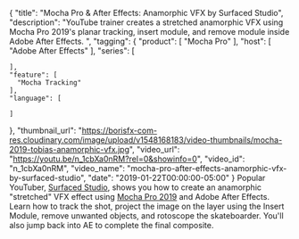 {
  "title": "Mocha Pro & After Effects: Anamorphic VFX by Surfaced Studio",
  "description": "YouTube trainer creates a stretched anamorphic VFX using Mocha Pro 2019's planar tracking, insert module, and remove module inside Adobe After Effects. ",
  "tagging": {
    "product": [
      "Mocha Pro"
    ],
    "host": [
      "Adobe After Effects"
    ],
    "series": [

    ],
    "feature": [
      "Mocha Tracking"
    ],
    "language": [

    ]
  },
  "thumbnail_url": "https://borisfx-com-res.cloudinary.com/image/upload/v1548168183/video-thumbnails/mocha-2019-tobias-anamorphic-vfx.jpg",
  "video_url": "https://youtu.be/n_1cbXa0nRM?rel=0&showinfo=0",
  "video_id": "n_1cbXa0nRM",
  "video_name": "mocha-pro-after-effects-anamorphic-vfx-by-surfaced-studio",
  "date": "2019-01-22T00:00:00-05:00"
}
Popular YouTuber, <a href="https://www.youtube.com/channel/UC12jzVACGeiHDCj_1wZ2tog" target="_blank">Surfaced Studio</a>, shows you how to create an anamorphic "stretched" VFX effect using [Mocha Pro 2019](https://borisfx.com/products/mocha-pro/ "Boris FX - Mocha Pro") and Adobe After Effects.  Learn how to track the shot, project the image on the layer using the Insert Module, remove unwanted objects, and rotoscope the skateboarder. You'll also jump back into AE to complete the final composite.
